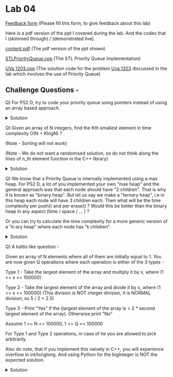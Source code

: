 # Lab 04

  [Feedback form](https://docs.google.com/forms/d/e/1FAIpQLScLeIezAu3Bueokx98FzaNraoK_90lxMd6trBRnnNLXKQjojg/viewform?usp=sf_link) (Please fill this form, to give feedback about this lab)

Here is a pdf version of the ppt I covered during the lab. And the codes that I (skimmed through) / (demonstrated live).

  [content.pdf](https://sidhant007.github.io/CS2040C/lab04/content.pdf) (The pdf version of the ppt shown) 


  [STLPriorityQueue.cpp](https://sidhant007.github.io/CS2040C/lab04/STLPriorityQueue.cpp) (The STL Priority Queue implementation)

  [UVa 1203.cpp](https://sidhant007.github.io/CS2040C/lab04/UVa1203.cpp) (The solution code for the problem <a href = "https://uva.onlinejudge.org/external/12/1203.pdf">Uva 1203</a> discussed in the lab which involves the use of Priority Queue)

## Challenge Questions - 

Q) For PS2 D, try to code your priority queue using pointers instead of using an array based approach.

<details>
  <summary>Solution</summary>
  TBA
</details>

Q) Given an array of N integers, find the Kth smallest element in time complexity O(N + KlogN) ?

(Note - Sorting will not work) 

(Note - We do not want a randomised solution, so do not think along the lines of n_th element function in the C++ library)

<details>
  <summary>Solution</summary>
  <br>
  Make your own min binary heap / priority queue using the demo code shown in Lab05. <br><br>
  You would need to build the heap in O(N), which is done by inserting the elements in a weird fashion.
  <br><br>
  Step 1 - Take the unsorted array and put them into the binary heap in any arbitrary order.
  <br><br>
  Step 2 - Do for(i = heapSize; i >= 1; i--) shiftDown(i);
  <br>
  i.e Basically do shiftDown for the deepest node, then 2nd deepst and so on, untill you hit the root. 
  <br><br> 
  Step 3 - The heap is now a valid heap you are done.
  <br><br>
  Explanation - 
  <br>
  The step 2 is the essence of the build. First let us make this claim - 
  <br>
  ## Claim 1 - 
  Given a subtree of heap with the root of the subtree as node "a" and it has two children, left child named as "b", right child named as "c". Let val[a], val[b], val[c] denote the values at the indices a, b and c respectively.
  <br> 
  Then if b and c are valid subtree heaps, i.e within the subtrees of "b" and "c" the properties of heap are satified. Then this subtree of "a" will also be a valid heap, given we do a single shiftDown(a) operation. 
  <br><br>
  Proof - 
  <br>
  Case 1 - When val[a] \leq max(val[b], val[c])
  <br>
  The subtree heap of "a" is already valid, so shiftDown(a) does nothing.
  <br><br>
  Case 2 - When val[a] \geq max(val[b], val[c])
  <br>
  Arbitrarily assume, that val[b] > val[c]
  <br><br> 
  Then "a" will be swapped with "b" during the shiftDown(a) operation. And the shiftDown(a) operation will recursively call the same operation for shiftDown(b), but now do notice that after the swap, value[b] = value[a].
  <br>
  So in this scenario we are ensured that the "a" would become a valid subtree heap provided "b" becomes a valid subtree heap. This is basically solving the same problem again, but for a smaller subtree. This will true, using PMI(Principal of Mathematical Induction) on this claim. 
  <br><br>
  So now, we have proven Claim 1 and understand why the heap will result to be sorted after Step 2. But what about the time complexity. 
  <br>
  Well carefully observe, let the depth of the tree be called as "h" = log <sub>2</sub>(N), then - 
  <br>
  The number of nodes at height h are N/2.
  <br>
  The number of nodes at heigh h - 1 are N/4
  <br>
  In general the number of nodes at height x are N/2^(h - x + 1)
  <br><br>
  Let n(x) denote the number of nodes at height x.
  <br>
  So we have n(x) = N / 2^(h - x + 1)
  <br>
  Now the sum of time complexity because of the ShiftDown due to all the nodes at height h is = n(h) * 0
  <br>
  We multiply with 0, because they are not moved at all, and they remain at their location when shiftDown is called for them.
  <br>
  Similarly , what is the sum of time complexity for all nodes at height h - 1. It is n(h - 1) * 1.
  <br>
  More generally let S(x) denote the sum of time complexity because of shifting down all the nodes at height x. Then 
  <br>
  S(x) = n(x) * (h - x + 1)
  <br><br>
  So we need to find sum over S(x) from x = 1 to h. 
  <br>
  So the net time complexity = S(1) + S(2) + ... + S(h) 
  <br> 
  = n(1) * h + n(2) * (h - 1) + ... + n(h) * 0
  <br> 
  = 1 * h + 2 * (h - 1) + 4 * (h - 2) + ... + N/2 * 0
  <br>
  = 0 * N/2 + 1 * N/4 + 2 * N/8 + ... + (h - 2) * 4 + (h - 1) * 1 + h * 1 (Reversing the expression)
  <br>
  = (0 * N)/2 + (1 * N)/4 + (2 * N)/8 + ... 
  <br><br>
  This sum is then bounded by O(N) using Taylor series. The notation of math requires is pretty extensive so I will just add this image below. You can also read this build O(N) function <a href = "https://stackoverflow.com/questions/9755721/how-can-building-a-heap-be-on-time-complexity">here at stack overflow</a>

  <img src = "buildheap_math.png">
</details>

Q) We know that a Priority Queue is internally implemented using a max heap. For PS2 D, a lot of you implemented your own "max heap" and the general approach was that each node should have "2 children". That is why it is known as "binary heap". But let us say we make a "ternary heap", i.e in this heap each node will have 3 children each. Then what will be the time complexity per push() and per erase() ? Would this be better than the binary heap in any aspect (time / space / ... ) ?

Or you can try to calculate the time complexity for a  more generic version of a "k-ary heap" where each node has "k children".

<details>
  <summary>Solution</summary>
  TBA
</details>

Q) A kattis like question - 

Given an array of N elements where all of them are initially equal to 1. You are now given Q operations where each operation is either of the 3 types - 

Type 1 - Take the largest element of the array and multiply it by x, where (1 <= x <= 100000)

Type 2 - Take the largest element of the array and divide it by x, where (1 <= x <= 100000) (This division is NOT integer division, it is NORMAL division, so 5 / 2 = 2.5)

Type 3 - Print "Yes" if the (largest element of the array is > 2 * second largest element of the array). Otherwise print "No"

Assume 1 <= N <= 100000, 1 <= Q <= 100000

For Type 1 and Type 2 operations, in case of tie you are allowed to pick arbitrarily.

Also do note, that if you implement this naively in C++, you will experience overflow in int/longlong. And using Python for the bigInteger is NOT the expected solution.

<details>
  <summary>Solution</summary>
  TBA
</details>
